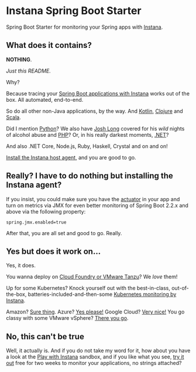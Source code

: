 # Instana Spring Boot Starter

Spring Boot Starter for monitoring your Spring apps with [Instana](https://www.instana.com).

## What does it contains?

**NOTHING**.

_Just this README._

Why?

Because tracing your [Spring Boot applications with Instana](https://www.instana.com/supported-technologies/java-monitoring/) works out of the box.
All automated, end-to-end.

So do all other non-Java applications, by the way.
And [Kotlin](https://www.instana.com/supported-technologies/kotlin-monitoring/), [Clojure](https://www.instana.com/supported-technologies/clojure-monitoring/) and [Scala](https://www.instana.com/supported-technologies/scala-monitoring/).

Did I mention [Python](https://www.instana.com/supported-technologies/python-monitoring/)?
We also have [Josh Long](https://twitter.com/starbuxman?ref_src=twsrc%5Egoogle%7Ctwcamp%5Eserp%7Ctwgr%5Eauthor) covered for his _wild_ nights of alcohol abuse and [PHP](https://www.instana.com/supported-technologies/php-monitoring/)?
Or, in his really darkest moments, [.NET](https://www.instana.com/supported-technologies/microsoft-net-monitoring/)?

And also .NET Core, Node.js, Ruby, Haskell, Crystal and on and on!

[Install the Instana host agent](https://docs.instana.io/setup_and_manage/host_agent#installation), and you are good to go.

## Really? I have to do nothing but installing the Instana agent?

If you insist, you could make sure you have the [actuator](https://docs.spring.io/spring-boot/docs/current/reference/html/production-ready-features.html) in your app and turn on metrics via JMX for even better monitoring of Spring Boot 2.2.x and above via the following property:

```prroperties
spring.jmx.enabled=true
```

After that, you are all set and good to go.
Really.

## Yes but does it work on...

Yes, it does.

You wanna deploy on [Cloud Foundry or VMware Tanzu](https://docs.instana.io/ecosystem/cloudfoundry/)? We _love_ them!

Up for some Kubernetes? Knock yourself out with the best-in-class, out-of-the-box, batteries-included-and-then-some [Kubernetes monitoring by Instana](https://docs.instana.io/ecosystem/kubernetes/).

Amazon? [Sure thing](https://docs.instana.io/ecosystem/aws).
Azure? [Yes please!](https://docs.instana.io/ecosystem/azure)
Google Cloud? [Very nice!](https://docs.instana.io/ecosystem/gcp)
You go classy with some VMware vSphere? [There you go](https://docs.instana.io/ecosystem/vsphere/).

## No, this can't be true

Well, it actually is.
And if you do not take my word for it, how about you have a look at the [Play with Instana](https://play-with.instana.io/) sandbox, and if you like what you see, [try it out](https://www.instana.com/trial/) free for two weeks to monitor your applications, no strings attached?
